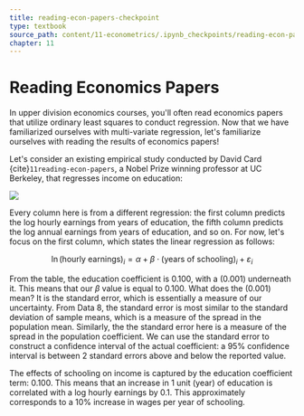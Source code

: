 ```yaml
---
title: reading-econ-papers-checkpoint
type: textbook
source_path: content/11-econometrics/.ipynb_checkpoints/reading-econ-papers-checkpoint.ipynb
chapter: 11
---
```


# Reading Economics Papers

In upper division economics courses, you'll often read economics papers that utilize ordinary least squares to conduct regression. Now that we have familiarized ourselves with multi-variate regression, let's familiarize ourselves with reading the results of economics papers!

Let's consider an existing empirical study conducted by David Card {cite}`11reading-econ-papers`, a Nobel Prize winning professor at UC Berkeley, that regresses income on education:

![](https://i.imgur.com/FPLII4s.png)

Every column here is from a different regression: the first column predicts the log hourly earnings from years of education, the fifth column predicts the log annual earnings from years of education, and so on. For now, let's focus on the first column, which states the linear regression as follows: 

$$
\ln{(\text{hourly earnings})_i} = \alpha + \beta \cdot (\text{years of schooling})_i + \varepsilon_i
$$

From the table, the education coefficient is 0.100, with a (0.001) underneath it. This means that our $\beta$ value is equal to 0.100. What does the (0.001) mean? It is the standard error, which is essentially a measure of our uncertainty. From Data 8, the standard error is most similar to the standard deviation of sample means, which is a measure of the spread in the population mean. Similarly, the the standard error here is a measure of the spread in the population coefficient. We can use the standard error to construct a confidence interval of the actual coefficient: a 95% confidence interval is between 2 standard errors above and below the reported value.

The effects of schooling on income is captured by the education coefficient term: 0.100. This means that an increase in 1 unit (year) of education is correlated with a log hourly earnings by 0.1. This approximately corresponds to a 10% increase in wages per year of schooling.

